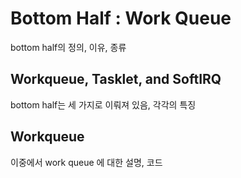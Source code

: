# Bottom Half : Work Queue
bottom half의 정의, 이유, 종류

## Workqueue, Tasklet, and SoftIRQ
bottom half는 세 가지로 이뤄져 있음, 각각의 특징

## Workqueue
이중에서 work queue 에 대한 설명, 코드


